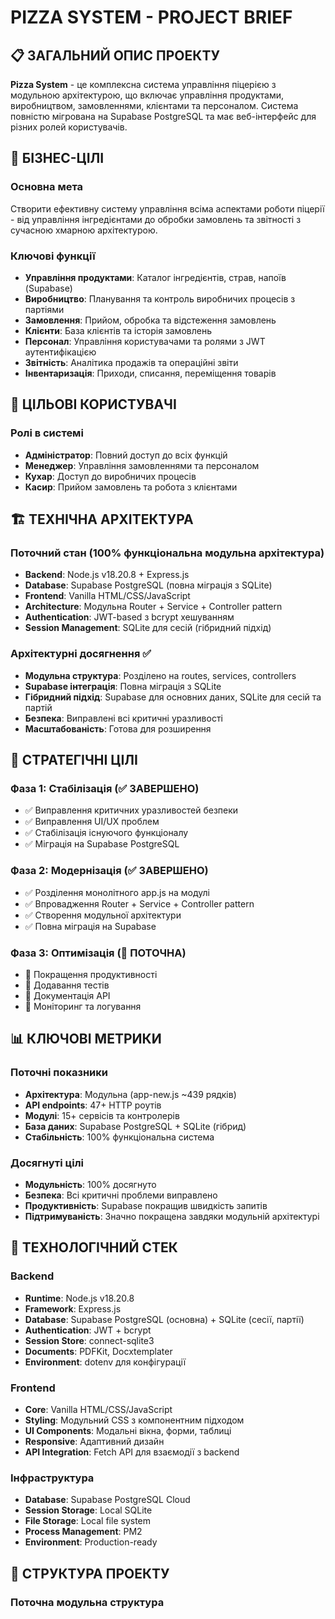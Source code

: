 # PIZZA SYSTEM - PROJECT BRIEF

## 📋 ЗАГАЛЬНИЙ ОПИС ПРОЕКТУ

**Pizza System** - це комплексна система управління піцерією з модульною архітектурою, що включає управління продуктами, виробництвом, замовленнями, клієнтами та персоналом. Система повністю мігрована на Supabase PostgreSQL та має веб-інтерфейс для різних ролей користувачів.

## 🎯 БІЗНЕС-ЦІЛІ

### Основна мета
Створити ефективну систему управління всіма аспектами роботи піцерії - від управління інгредієнтами до обробки замовлень та звітності з сучасною хмарною архітектурою.

### Ключові функції
- **Управління продуктами**: Каталог інгредієнтів, страв, напоїв (Supabase)
- **Виробництво**: Планування та контроль виробничих процесів з партіями
- **Замовлення**: Прийом, обробка та відстеження замовлень
- **Клієнти**: База клієнтів та історія замовлень
- **Персонал**: Управління користувачами та ролями з JWT аутентифікацією
- **Звітність**: Аналітика продажів та операційні звіти
- **Інвентаризація**: Приходи, списання, переміщення товарів

## 👥 ЦІЛЬОВІ КОРИСТУВАЧІ

### Ролі в системі
- **Адміністратор**: Повний доступ до всіх функцій
- **Менеджер**: Управління замовленнями та персоналом
- **Кухар**: Доступ до виробничих процесів
- **Касир**: Прийом замовлень та робота з клієнтами

## 🏗️ ТЕХНІЧНА АРХІТЕКТУРА

### Поточний стан (100% функціональна модульна архітектура)
- **Backend**: Node.js v18.20.8 + Express.js
- **Database**: Supabase PostgreSQL (повна міграція з SQLite)
- **Frontend**: Vanilla HTML/CSS/JavaScript
- **Architecture**: Модульна Router + Service + Controller pattern
- **Authentication**: JWT-based з bcrypt хешуванням
- **Session Management**: SQLite для сесій (гібридний підхід)

### Архітектурні досягнення ✅
- **Модульна структура**: Розділено на routes, services, controllers
- **Supabase інтеграція**: Повна міграція з SQLite
- **Гібридний підхід**: Supabase для основних даних, SQLite для сесій та партій
- **Безпека**: Виправлені всі критичні уразливості
- **Масштабованість**: Готова для розширення

## 🚀 СТРАТЕГІЧНІ ЦІЛІ

### Фаза 1: Стабілізація (✅ ЗАВЕРШЕНО)
- ✅ Виправлення критичних уразливостей безпеки
- ✅ Виправлення UI/UX проблем
- ✅ Стабілізація існуючого функціоналу
- ✅ Міграція на Supabase PostgreSQL

### Фаза 2: Модернізація (✅ ЗАВЕРШЕНО)
- ✅ Розділення монолітного app.js на модулі
- ✅ Впровадження Router + Service + Controller pattern
- ✅ Створення модульної архітектури
- ✅ Повна міграція на Supabase

### Фаза 3: Оптимізація (🔄 ПОТОЧНА)
- 🎯 Покращення продуктивності
- 🎯 Додавання тестів
- 🎯 Документація API
- 🎯 Моніторинг та логування

## 📊 КЛЮЧОВІ МЕТРИКИ

### Поточні показники
- **Архітектура**: Модульна (app-new.js ~439 рядків)
- **API endpoints**: 47+ HTTP роутів
- **Модулі**: 15+ сервісів та контролерів
- **База даних**: Supabase PostgreSQL + SQLite (гібрид)
- **Стабільність**: 100% функціональна система

### Досягнуті цілі
- **Модульність**: 100% досягнуто
- **Безпека**: Всі критичні проблеми виправлено
- **Продуктивність**: Supabase покращив швидкість запитів
- **Підтримуваність**: Значно покращена завдяки модульній архітектурі

## 🔧 ТЕХНОЛОГІЧНИЙ СТЕК

### Backend
- **Runtime**: Node.js v18.20.8
- **Framework**: Express.js
- **Database**: Supabase PostgreSQL (основна) + SQLite (сесії, партії)
- **Authentication**: JWT + bcrypt
- **Session Store**: connect-sqlite3
- **Documents**: PDFKit, Docxtemplater
- **Environment**: dotenv для конфігурації

### Frontend
- **Core**: Vanilla HTML/CSS/JavaScript
- **Styling**: Модульний CSS з компонентним підходом
- **UI Components**: Модальні вікна, форми, таблиці
- **Responsive**: Адаптивний дизайн
- **API Integration**: Fetch API для взаємодії з backend

### Інфраструктура
- **Database**: Supabase PostgreSQL Cloud
- **Session Storage**: Local SQLite
- **File Storage**: Local file system
- **Process Management**: PM2
- **Environment**: Production-ready

## 📁 СТРУКТУРА ПРОЕКТУ

### Поточна модульна структура
